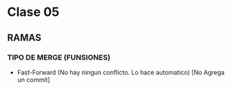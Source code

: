 # Clase 05

## RAMAS

### TIPO DE MERGE (FUNSIONES)

* Fast-Forward (No hay ningun conflicto. Lo hace automatico) [No Agrega un commit]





